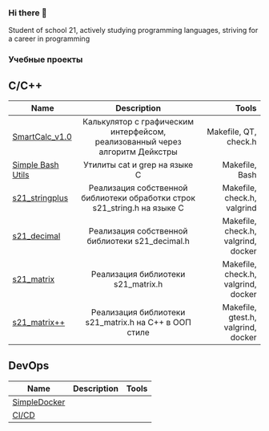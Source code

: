 ### Hi there 👋
Student of school 21, actively studying programming languages, striving for a career in programming

### Учебные проекты 
## C/C++
| Name          | Description        | Tools |
| ------------- |:------------------:| -----:|
|[SmartCalc_v1.0](https://github.com/Airat1997/SmartCalc_v1.0) |Калькулятор с графическим интерфейсом, реализованный через алгоритм Дейкстры|Makefile, QT, check.h|
|[Simple Bash Utils](https://github.com/Airat1997/Simple-Bash-Utils)     |Утилиты cat и grep на языке C|Makefile, Bash|
|[s21_stringplus](https://github.com/Airat1997/s21_stringplus)|Реализация собственной библиотеки обработки строк s21_string.h на языке С|Makefile, check.h, valgrind|
|[s21_decimal](https://github.com/Airat1997/s21_decimal) | Реализация собственной библиотеки s21_decimal.h  |Makefile, check.h, valgrind, docker
|[s21_matrix](https://github.com/Airat1997/s21_matrix-) | Реализация библиотеки s21_matrix.h |Makefile, check.h, valgrind, docker|
|[s21_matrix++](https://github.com/Airat1997/s21_matrix-C-) | Реализация библиотеки s21_matrix.h на С++ в ООП стиле |Makefile, gtest.h, valgrind, docker|
## DevOps
| Name          | Description        | Tools |
| ------------- |:------------------:| -----:|
|[SimpleDocker](https://github.com/Airat1997/SimpleDocker)|||
|[CI/CD](https://github.com/Airat1997/CICD)|||
